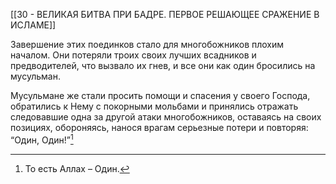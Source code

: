 [[30 - ВЕЛИКАЯ БИТВА ПРИ БАДРЕ. ПЕРВОЕ РЕШАЮЩЕЕ СРАЖЕНИЕ В ИСЛАМЕ]]

Завершение этих поединков стало для многобожников плохим началом. Они потеряли троих своих лучших всадников и предводителей, что вызвало их гнев, и все они как один бросились на мусульман.

Мусульмане же стали просить помощи и спасения у своего Господа, обратились к Нему с покорными мольбами и принялись отражать следовавшие одна за другой атаки многобожников, оставаясь на своих позициях, обороняясь, нанося врагам серьезные потери и повторяя: “Один, Один!”[^1]

[^1]: То есть Аллах – Один.

